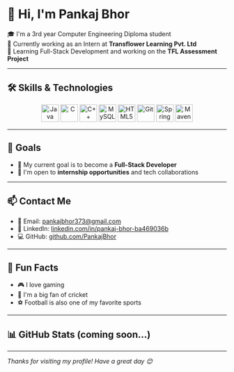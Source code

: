 # 👋 Hi, I'm Pankaj Bhor

🎓 I'm a 3rd year Computer Engineering Diploma student  
💼 Currently working as an Intern at **Transflower Learning Pvt. Ltd**  
🌱 Learning Full-Stack Development and working on the **TFL Assessment Project**

---

## 🛠️ Skills & Technologies

<div align="center">

<!-- Programming Languages -->
<img src="https://cdn.jsdelivr.net/gh/devicons/devicon/icons/java/java-original.svg" alt="Java" width="40" height="40"/>
<img src="https://cdn.jsdelivr.net/gh/devicons/devicon/icons/c/c-original.svg" alt="C" width="40" height="40"/>
<img src="https://cdn.jsdelivr.net/gh/devicons/devicon/icons/cplusplus/cplusplus-original.svg" alt="C++" width="40" height="40"/>
<img src="https://cdn.jsdelivr.net/gh/devicons/devicon/icons/mysql/mysql-original.svg" alt="MySQL" width="40" height="40"/>
<img src="https://cdn.jsdelivr.net/gh/devicons/devicon/icons/html5/html5-original.svg" alt="HTML5" width="40" height="40"/>

<!-- Tools / Frameworks -->
<img src="https://cdn.jsdelivr.net/gh/devicons/devicon/icons/git/git-original.svg" alt="Git" width="40" height="40"/>
<img src="https://cdn.jsdelivr.net/gh/devicons/devicon/icons/spring/spring-original.svg" alt="Spring Boot" width="40" height="40"/>
<img src="https://cdn.jsdelivr.net/gh/devicons/devicon/icons/maven/maven-original.svg" alt="Maven" width="40" height="40"/>

</div>

---

## 🎯 Goals
- 🚀 My current goal is to become a **Full-Stack Developer**
- 🤝 I'm open to **internship opportunities** and tech collaborations

---

## 📫 Contact Me
- 📧 Email: [pankajbhor373@gmail.com](mailto:pankajbhor373@gmail.com)  
- 🔗 LinkedIn: [linkedin.com/in/pankaj-bhor-ba469036b](https://www.linkedin.com/in/pankaj-bhor-ba469036b/)  
- 💻 GitHub: [github.com/PankajBhor](https://github.com/PankajBhor)

---

## 💬 Fun Facts
- 🎮 I love gaming  
- 🏏 I'm a big fan of cricket  
- ⚽ Football is also one of my favorite sports

---

## 📊 GitHub Stats (coming soon...)
<!-- Add your GitHub stats and trophies later here -->

<!--
![Pankaj's GitHub stats](https://github-readme-stats.vercel.app/api?username=PankajBhor&show_icons=true&theme=radical)
![Top Langs](https://github-readme-stats.vercel.app/api/top-langs/?username=PankajBhor&layout=compact)
-->

---

*Thanks for visiting my profile! Have a great day 😊*
